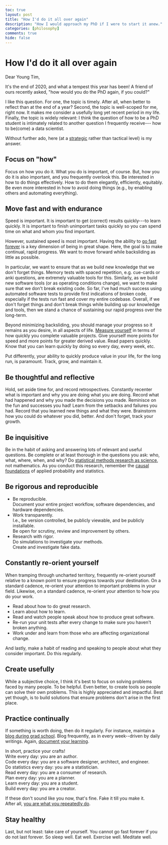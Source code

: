 ```yaml
---
toc: true
layout: post
title: "How I'd do it all over again"
description: "How I would approach my PhD if I were to start it anew."
categories: [philosophy]
comments: true
hide: false
---
```

# How I'd do it all over again
Dear Young Tim,

It's the end of 2020, and what a tempest this year has been!
A friend of ours recently asked, "how would you do the PhD again, if you could?"

I like this question.
For one, the topic is timely.
After all, when better to reflect than at the end of a year?
Second, the topic is well-scoped for me, right now.
It makes me consider a usefully long yet recent period in my life.
Finally, the topic is widely relevant:
I think the question of how to be a PhD student is intimately related to another question I frequently receive---
how to be(come) a data scientist.

Without further ado, here (at a [strategic](https://www.clearpointstrategy.com/strategy-vs-tactics/) rather than tactical level) is my answer.

## Focus on "how"
Focus on how you do it.
What you do is important, of course.
But, how you do it is also important, and you frequently overlook this.
Be interested in how to do things effectively.
How to do them elegantly, efficiently, equitably.
Be even more interested in how to avoid doing things (e.g., by enabling others and automating everything).

## Move fast and with endurance
Speed is important.
It is important to get (correct) results quickly---to learn quickly.
It is important to finish unimportant tasks quickly so you can spend time on what and whom you find important.

However, sustained speed is most important.
Having the ability to [go fast forever](https://image.slidesharecdn.com/tdd-thebadpartsmattparker-160811003157/95/tdd-the-bad-parts-22-638.jpg?cb=1470875740) is a key dimension of being in great shape.
Here, the goal is to make continual, rapid progress.
We want to move forward while backsliding as little as possible.

In particular, we want to ensure that as we build new knowledge that we don't forget things.
Memory tests with spaced repetition, e.g. cue-cards or anki questions, are extremely valuable tools for this.
Similarly, as we build new software tools (or as operating conditions change), we want to make sure that we don't break existing code.
So far, I've had much success using automated software tests to provide first indications of broken code, especially if the tests run fast and cover my entire codebase.
Overall, if we don't forget things and don't break things while building up our knowledge and tools, then we stand a chance of sustaining our rapid progress over the long-term.

Beyond minimizing backsliding, you should manage your progress so it remains as you desire, in all aspects of life.
[Measure yourself](https://www.calnewport.com/blog/2007/11/08/are-you-effective-or-just-busy-calculate-your-churn-rate-to-find-out/) in terms of how quickly you complete valuable projects.
Give yourself more points for speed and more points for greater derived value.
Read papers quickly.
Know that you can learn quickly by doing so every day, every week, etc.

Put differently, your ability to quickly produce value in your life, for the long run, is paramount.
Track, grow, and maintain it.

## Be thoughtful and reflective
Hold, set aside time for, and record retrospectives.
Constantly recenter what is important and why you are doing what you are doing.
Record what had happened and why you made the decisions you made.
Reminisce on the fun and successes you had!
Learn from the setbacks and failures you had.
Record that you learned new things and what they were.
Brainstorm how you could do whatever you did, better.
And don't forget, track your growth.

## Be inquisitive
Be in the habit of asking and answering lots of relevant and useful questions.
Be complete or at least thorough in the questions you ask:
who, what, where, when, and why?
Do [statistical methods research as science](https://arxiv.org/pdf/1905.08381.pdf), not mathematics.
As you conduct this research, remember the [causal foundations](https://arxiv.org/ftp/arxiv/papers/2011/2011.02677.pdf) of applied probability and statistics.

## Be rigorous and reproducible
- Be reproducible.  
Document your entire project workflow, software dependencies, and hardware dependencies.
- Work transparently.  
I.e., be version controlled, be publicly viewable, and be publicly installable.  
Be open for scrutiny, review and improvement by others.
- Research with rigor.  
Do simulations to investigate your methods.  
Create and investigate fake data.

## Constantly re-orient yourself
When tramping through uncharted territory, frequently re-orient yourself relative to a known point to ensure progress towards your destination.
On a standard cadence, re-orient your attention to important problems in your field.
Likewise, on a standard cadence, re-orient your attention to how you do your work.
   - Read about how to do great research.
   - Learn about how to learn.
   - Read and watch people speak about how to produce great software.
   - Re-run your unit tests after every change to make sure you haven't broken anything.
   - Work under and learn from those who are affecting organizational change.

And lastly, make a habit of reading and speaking to people about what they consider important.
Do this regularly.

## Create usefully
While a subjective choice, I think it's best to focus on solving problems faced by many people.
To be helpful.
Even better, to create tools so people can solve their own problems.
This is highly appreciated and impactful.
Best yet though, is to build solutions that ensure problems don't arise in the first place.

## Practice continually
If something is worth doing, then do it regularly.
For instance, maintain a [blog during grad school](https://medium.com/@racheltho/why-you-yes-you-should-blog-7d2544ac1045).
Blog frequently, as in every week--driven by daily writings.
Again, [document your learning](https://www.calnewport.com/blog/2012/08/10/you-know-what-you-write-the-textbook-method-for-ultra-learning/).

In short, practice your crafts\!  
Write every day: you are an author.  
Code every day: you are a software designer, architect, and engineer.  
Do statistics every day: you are a statistician.  
Read every day: you are a consumer of research.  
Plan every day: you are a planner.  
Learn every day: you are a student.  
Build every day: you are a creator.  

If these don't sound like you now, that's fine.
Fake it till you make it.  
After all, [you are what you repeatedly do](https://www.goodreads.com/quotes/1003359-we-are-what-we-repeatedly-do-excellence-then-is-not).

## Stay healthy
Last, but not least: take care of yourself.
You cannot go fast forever if you do not last forever.
So sleep well.
Eat well.
Exercise well.
Meditate well.
